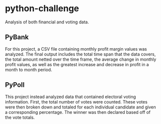 # python-challenge
Analysis of both financial and voting data.

## PyBank
For this project, a CSV file containing monthly profit margin values was analyzed. The final output includes the total time span that the data covers, the total amount
netted over the time frame, the average change in monthly profit values, as well as the greatest increase and decrease in profit in a month to month period.

## PyPoll
This project instead analyzed data that contained electoral voting information. First, the total number of votes were counted. These votes were then broken down and 
totaled for each individual candidate and given a corresponding percentage. The winner was then declared based off of the vote totals.
